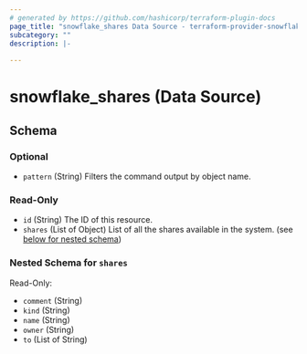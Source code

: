 ```yaml
---
# generated by https://github.com/hashicorp/terraform-plugin-docs
page_title: "snowflake_shares Data Source - terraform-provider-snowflake"
subcategory: ""
description: |-
  
---
```


# snowflake_shares (Data Source)





<!-- schema generated by tfplugindocs -->
## Schema

### Optional

- `pattern` (String) Filters the command output by object name.

### Read-Only

- `id` (String) The ID of this resource.
- `shares` (List of Object) List of all the shares available in the system. (see [below for nested schema](#nestedatt--shares))

<a id="nestedatt--shares"></a>
### Nested Schema for `shares`

Read-Only:

- `comment` (String)
- `kind` (String)
- `name` (String)
- `owner` (String)
- `to` (List of String)


